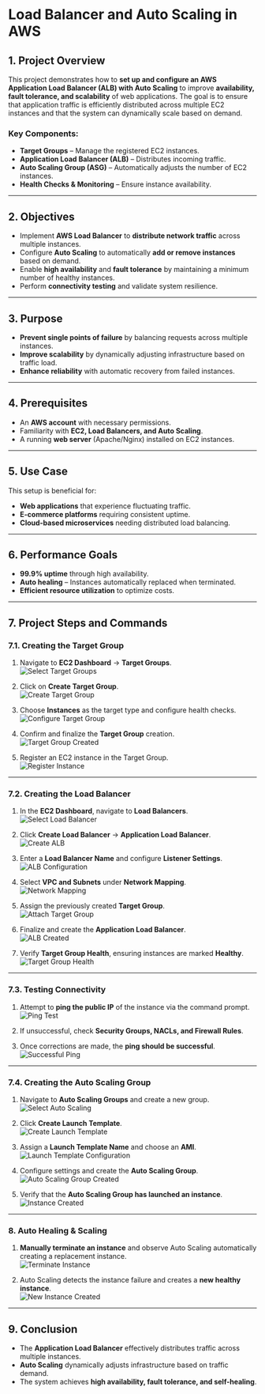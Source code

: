 

# **Load Balancer and Auto Scaling in AWS**

## **1. Project Overview**
This project demonstrates how to **set up and configure an AWS Application Load Balancer (ALB) with Auto Scaling** to improve **availability, fault tolerance, and scalability** of web applications. The goal is to ensure that application traffic is efficiently distributed across multiple EC2 instances and that the system can dynamically scale based on demand.

### **Key Components:**
- **Target Groups** – Manage the registered EC2 instances.
- **Application Load Balancer (ALB)** – Distributes incoming traffic.
- **Auto Scaling Group (ASG)** – Automatically adjusts the number of EC2 instances.
- **Health Checks & Monitoring** – Ensure instance availability.

---

## **2. Objectives**
- Implement **AWS Load Balancer** to **distribute network traffic** across multiple instances.
- Configure **Auto Scaling** to automatically **add or remove instances** based on demand.
- Enable **high availability** and **fault tolerance** by maintaining a minimum number of healthy instances.
- Perform **connectivity testing** and validate system resilience.

---

## **3. Purpose**
- **Prevent single points of failure** by balancing requests across multiple instances.
- **Improve scalability** by dynamically adjusting infrastructure based on traffic load.
- **Enhance reliability** with automatic recovery from failed instances.

---

## **4. Prerequisites**
- An **AWS account** with necessary permissions.
- Familiarity with **EC2, Load Balancers, and Auto Scaling**.
- A running **web server** (Apache/Nginx) installed on EC2 instances.

---

## **5. Use Case**
This setup is beneficial for:
- **Web applications** that experience fluctuating traffic.
- **E-commerce platforms** requiring consistent uptime.
- **Cloud-based microservices** needing distributed load balancing.

---

## **6. Performance Goals**
- **99.9% uptime** through high availability.
- **Auto healing** – Instances automatically replaced when terminated.
- **Efficient resource utilization** to optimize costs.

---

## **7. Project Steps and Commands**

### **7.1. Creating the Target Group**
1. Navigate to **EC2 Dashboard** → **Target Groups**.  
   ![Select Target Groups](https://github.com/user-attachments/assets/78eec541-62f2-4e5a-bc3c-52db3c262470)

2. Click on **Create Target Group**.  
   ![Create Target Group](https://github.com/user-attachments/assets/ac2fa742-c9c3-4d99-9faa-cb642b91dca6)

3. Choose **Instances** as the target type and configure health checks.  
   ![Configure Target Group](https://github.com/user-attachments/assets/466452e3-29e4-4f3b-8638-a0af7855457f)

4. Confirm and finalize the **Target Group** creation.  
   ![Target Group Created](https://github.com/user-attachments/assets/16f8f996-f920-4706-ab77-7d19bb98afaa)

5. Register an EC2 instance in the Target Group.  
   ![Register Instance](https://github.com/user-attachments/assets/9ae2f7ce-a513-42c2-b3fe-a041e6179d07)

---

### **7.2. Creating the Load Balancer**
1. In the **EC2 Dashboard**, navigate to **Load Balancers**.  
   ![Select Load Balancer](https://github.com/user-attachments/assets/cd7d65c7-8e13-4610-a298-b4e233e69dc2)

2. Click **Create Load Balancer** → **Application Load Balancer**.  
   ![Create ALB](https://github.com/user-attachments/assets/9eea044b-e394-4004-8405-802f97bbfe28)

3. Enter a **Load Balancer Name** and configure **Listener Settings**.  
   ![ALB Configuration](https://github.com/user-attachments/assets/db5d691f-29ec-41a5-bcf3-637ff181b004)

4. Select **VPC and Subnets** under **Network Mapping**.  
   ![Network Mapping](https://github.com/user-attachments/assets/8ec4f057-66db-452a-a97a-68636721a7c4)

5. Assign the previously created **Target Group**.  
   ![Attach Target Group](https://github.com/user-attachments/assets/b21d32d3-085a-41e3-aeba-ed04feeb6cda)

6. Finalize and create the **Application Load Balancer**.  
   ![ALB Created](https://github.com/user-attachments/assets/ec566f08-5a42-4c83-8cb4-04b5036cdf5b)

7. Verify **Target Group Health**, ensuring instances are marked **Healthy**.  
   ![Target Group Health](https://github.com/user-attachments/assets/f5ab834c-e0b1-4eae-b7f3-b76bf9ffa76e)

---

### **7.3. Testing Connectivity**
1. Attempt to **ping the public IP** of the instance via the command prompt.  
   ![Ping Test](https://github.com/user-attachments/assets/b7a9fef8-e202-444c-9dac-ed5676a53002)

2. If unsuccessful, check **Security Groups, NACLs, and Firewall Rules**.  
3. Once corrections are made, the **ping should be successful**.  
   ![Successful Ping](https://github.com/user-attachments/assets/70a90acd-4bb5-45aa-9950-9270d047764f)

---

### **7.4. Creating the Auto Scaling Group**
1. Navigate to **Auto Scaling Groups** and create a new group.  
   ![Select Auto Scaling](https://github.com/user-attachments/assets/69efd849-c2f6-4925-88a9-e1f69aab35ab)

2. Click **Create Launch Template**.  
   ![Create Launch Template](https://github.com/user-attachments/assets/d9dd9b93-1288-4f07-8a31-1eec97ecef9a)

3. Assign a **Launch Template Name** and choose an **AMI**.  
   ![Launch Template Configuration](https://github.com/user-attachments/assets/bfb3b2fa-afcf-4e08-89be-82d6d2d9afc5)

4. Configure settings and create the **Auto Scaling Group**.  
   ![Auto Scaling Group Created](https://github.com/user-attachments/assets/a1727d81-8227-4171-b178-e8b96e1f6c5c)

5. Verify that the **Auto Scaling Group has launched an instance**.  
   ![Instance Created](https://github.com/user-attachments/assets/f982fcdb-8d29-425c-910f-a56a92b6bfe9)

---

### **8. Auto Healing & Scaling**
1. **Manually terminate an instance** and observe Auto Scaling automatically creating a replacement instance.  
   ![Terminate Instance](https://github.com/user-attachments/assets/72ab7725-53e8-4f19-b8f8-54d517bcceda)

2. Auto Scaling detects the instance failure and creates a **new healthy instance**.  
   ![New Instance Created](https://github.com/user-attachments/assets/5590c5fe-d5ed-4b17-8a11-d0f15efd75e1)

---

## **9. Conclusion**
- The **Application Load Balancer** effectively distributes traffic across multiple instances.
- **Auto Scaling** dynamically adjusts infrastructure based on traffic demand.
- The system achieves **high availability, fault tolerance, and self-healing**.
